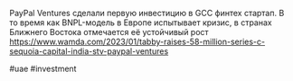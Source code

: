 
PayPal Ventures сделали первую инвестицию в GCC финтех стартап. В то время как BNPL-модель в Европе испытывает кризис, в странах Ближнего Востока отмечается её устойчивый рост https://www.wamda.com/2023/01/tabby-raises-58-million-series-c-sequoia-capital-india-stv-paypal-ventures

#uae #investment 